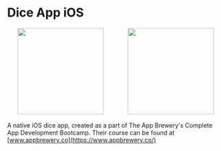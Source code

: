 # Dice App iOS

<p align="center">
  <img width = 200 src=https://github.com/TriStaRvOiD/Dice-App-iOS/assets/58824912/6bb31478-4562-4731-b1d8-0efab05c9ba8>
  &nbsp;&nbsp;&nbsp;&nbsp;&nbsp;&nbsp;&nbsp;&nbsp;&nbsp;&nbsp;&nbsp;&nbsp;
  <img width=200 src=https://github.com/TriStaRvOiD/Dice-App-iOS/assets/58824912/ae95ccbb-3d93-465a-8634-9939fc3654f2>
</p>

A native iOS dice app, created as a part of The App Brewery's Complete App Development Bootcamp.
Their course can be found at [www.appbrewery.co](https://www.appbrewery.co/)
